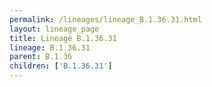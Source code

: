 ```yaml
---
permalink: /lineages/lineage_B.1.36.31.html
layout: lineage_page
title: Lineage B.1.36.31
lineage: B.1.36.31
parent: B.1.36
children: ['B.1.36.31']
---
```

